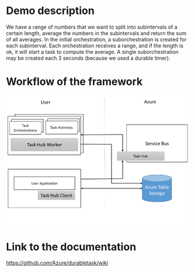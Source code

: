 # Demo description
We have a range of numbers that we want to split into subintervals of a certain length, average the numbers in the subintervals and return the sum of all averages.
In the initial orchestration, a suborchestration is created for each subinterval. Each orchestration receives a range, and if the length is ok, it will start a task to compute the average. A single suborchestration may be created each 3 seconds (because we used a durable timer). 

# Workflow of the framework 
<img src="framework schema.png">

# Link to the documentation
https://github.com/Azure/durabletask/wiki

